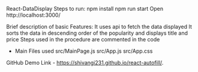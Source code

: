 React-DataDisplay
Steps to run:
npm install
npm run start
Open http://localhost:3000/

Brief description of basic Features:
It uses api to fetch the data displayed
It sorts the data in descending order of the popularity and displays title and price
Steps used in the procedure are commented in the code
- Main Files used
src/MainPage.js
src/App.js
src/App.css

GitHub Demo Link - https://shivangi231.github.io/react-autofill/.
